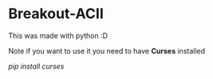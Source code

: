 # Breakout-ACII

This was made with python :D

Note if you want to use it you need to have **Curses** installed

_pip install curses_
